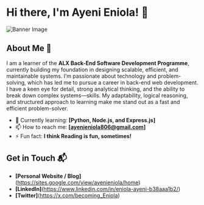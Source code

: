 # Hi there, I'm Ayeni Eniola! 👋

![Banner Image](![image](https://github.com/user-attachments/assets/6d5845ea-6e08-4a7c-ac4f-6460b772aff0)
)

## About Me 🚀

I am a learner of the **ALX Back-End Software Development Programme**, currently building my foundation in designing scalable, efficient, and maintainable systems. I’m passionate about technology and problem-solving, which has led me to pursue a career in back-end web development. I have a keen eye for detail, strong analytical thinking, and the ability to break down complex systems—skills. My adaptability, logical reasoning, and structured approach to learning make me stand out as a fast and efficient problem-solver.

- 🌱 Currently learning: **[Python, Node.js, and Express.js]**
- 📫 How to reach me: **[ayenieniola806@gmail.com]**
- ⚡ Fun fact: **I think Reading is fun, sometimes!**


## Get in Touch 📬

- **[Personal Website / Blog]**(https://sites.google.com/view/ayenieniola/home)
- **[LinkedIn]**(https://www.linkedin.com/in/eniola-ayeni-b38aaa1b2/)
- **[Twitter]**(https://x.com/becoming_Eniola)



